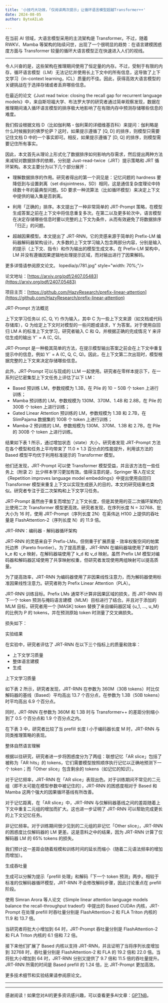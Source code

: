 ```yaml
---
title: '小技巧大功效，「仅阅读两次提示」让循环语言模型超越Transformer++'
date: 2024-08-05
author: ByteAILab

---
```


在当前 AI 领域，大语言模型采用的主流架构是 Transformer。不过，随着 RWKV、Mamba 等架构的陆续问世，出现了一个很明显的趋势：在语言建模困惑度方面与 Transformer 较量的循环大语言模型正在快速进入人们的视线。

---
令人兴奋的是，这些架构在推理期间使用了恒定量的内存。不过，受制于有限的内存，循环语言模型（LM）无法记忆并使用长上下文中的所有信息，这导致了上下文学习（in-context learning，ICL）质量的不佳。因此，获得高效大语言模型的关键挑战在于选择存储或者丢弃哪些信息。

在最近的论文《Just read twice: closing the recall gap for recurrent language models》中，来自斯坦福大学、布法罗大学的研究者通过简单观察发现，数据在推理期间涌入循环语言模型的排序极大地影响了在有限内存中预测存储哪些信息的难度。

我们假设根据文档 D（比如伽利略・伽利莱的详细维基百科）来提问：伽利略是什么时候搬到的佛罗伦萨？这时，如果提示遵循了 [Q, D] 的排序，则模型只需要记住文档 D 中的一个事实即可。相反，如果提示遵循了 [D, Q] 的排序，则模型需要记住所有事实。

因此，本文首先从理论上形式化了数据排序如何影响内存需求，然后提出两种方法来减轻对数据排序的依赖，分别是 Just-read-twice（JRT）提示策略和 JRT 循环架构。本文主要分为以下几个部分展开：

- 理解数据排序的作用。研究者得出的第一个洞见是：记忆问题的 hardness 要降低到与设置剥离（set disjointness，SD）相同，这是通信复杂度理论中持续数十年的最典型问题。SD 要求一种流算法（比如循环模型）来决定上下文中提供的输入集是否剥离。

- 利用「正确的」排序。本文提出了一种非常简单的 JRT-Prompt 策略，在模型生成答案之前在上下文中将信息重复多次。在第二以及更多轮次中，语言模型在决定存储哪些信息时要以完整的上下文为条件，从而有效避免了将数据排序「归正」的问题。

- 超越因果模型。本文提出了 JRT-RNN，它的灵感来源于简单的 Prefix-LM 编码器解码器架构设计。大多数的上下文学习输入包含两部分内容，分别是输入的提示（上下文、指令）和作为输出的模型生成文本。在 Prefix-LM 架构中，LM 并没有遵循因果逻辑地处理提示区域，而对输出进行了因果解码。

更多详情请参阅原文论文。
lopedia/p/781.jpg" style="width: 70%;"/>

论文地址：[https://arxiv.org/pdf/2407.05483](https://arxiv.org/pdf/2407.05483)

项目主页：[https://github.com/HazyResearch/prefix-linear-attention](https://github.com/HazyResearch/prefix-linear-attention)

JRT-Prompt 方法概览

上下文学习任务以 (C, Q, Y) 作为输入，其中 C 为一些上下文来源（如文档或代码存储库），Q 为给定上下文时对模型的一些问题或请求，Y 为答案。对于使用自回归 LM A 的标准上下文学习，研究者输入 C 和 Q，并根据正确的完成情况 Y 来评估生成的输出 Yˆ = A (C, Q)。

JRT-Prompt 是一种极其简单的方法，在提示模型输出答案之前会在上下文中重复提示中的信息，例如 Yˆ = A (C, Q, C, Q)。因此，在上下文第二次出现时，模型根据完整的上下文来决定存储哪些信息。

此外，JRT-Prompt 可以与现成的 LLM 一起使用。研究者在零样本提示下，在一系列记忆密集型上下文任务上评估了以下 LM：

- Based 预训练 LM，参数规模为 1.3B，在 Pile 的 10 − 50B 个 token 上进行训练；
- Mamba 预训练的 LM，参数规模为 130M、370M、1.4B 和 2.8B，在 Pile 的 300B 个 token 上进行训练；
- Gated Linear Attention 预训练的 LM，参数规模为 1.3B 和 2.7B，在 SlimPajama 数据集的 100B 个 token 上进行训练；
- Mamba-2 预训练的 LM，参数规模为 130M、370M、1.3B 和 2.7B，在 Pile 的 300B 个 token 上进行训练。

结果如下表 1 所示，通过增加状态（state）大小，研究者发现 JRT-Prompt 方法在各个模型和任务上平均带来了 11.0 ± 1.3 百分点的性能提升，利用该方法的 Based 模型平均优于利用标准提示的 Transformer 模型。

他们还发现，JRT-Prompt 可以使 Transformer 模型受益，并且该方法在一些任务上（附录 2）比少样本学习更加有效。值得注意的是，Springer 等人在论文《Repetition improves language model embeddings》中提出使用自回归 Transformer 模型来重复上下文以实现生成嵌入的目的，本文的研究结果也类似。研究者专注于亚二次架构和上下文学习任务。

JRT-Prompt 虽然由于重复而增加了上下文长度，但是其使用的亚二次循环架构仍比使用二次 Transformer 模型更高效。研究者发现，在序列长度 N = 32768、批大小为 16 时，使用 JRT-Prompt（序列长度 2N）在英伟达 H100 上提供的吞吐量是 FlashAttention-2（序列长度 N）的 11.9 倍。

JRT-RNN：编码器 - 解码器循环架构

JRT-RNN 的灵感来自于 Prefix-LMs，但侧重于扩展质量 - 效率权衡空间的帕累托边界（Pareto frontier）。为了提高质量，JRT-RNN 在编码器端使用了单独的 k_e 和 v_e 映射，在解码器端使用了 k_d 和 v_d 映射。虽然 Prefix LM 模型对编码器和解码器区域使用了共享映射权重，但研究者发现使用两组映射可以提高质量。
  
为了提高效率，JRT-RNN 为编码器使用了非因果线性注意力，而为解码器使用标准因果线性注意力。研究者称为 Prefix Linear Attention（PLA）。

JRT-RNN 训练目标。Prefix LMs 通常不计算非因果区域的损失，而 JRT-RNN 将下一个 token 预测与掩码语言建模（MLM）目标进行了结合。并且对于添加的 MLM 目标，研究者用一个 [MASK] token 替换了来自编码器区域 {u_1, ..., u_M} 的比例为 P 的 tokens，并在预测原始 token 时测量了交叉熵损失。

损失如下：

实验结果

在实验中，研究者评估了 JRT-RNN 在以下三个指标上的质量和效率：

- 上下文学习质量
- 整体语言建模
- 生成

上下文学习质量

如下表 2 所示，研究者发现，JRT-RNN 在参数为 360M（30B tokens）时比仅解码器的基线（Based）平均高出 13.7 个百分点，在参数为 1.3B（50B tokens）时平均高出 6.9 个百分点。

同时，JRT-RNN 在参数为 360M 和 1.3B 时与 Transformer++ 的差距分别缩小到了 0.5 个百分点和 1.9 个百分点之内。

在下表 3 中，研究者比较了当 prefill 长度 l 小于编码器长度 M 时，JRT-RNN 与同类推理策略的表现。

整体自然语言理解

根据以往研究，研究者进一步将困惑度分为了两组：联想记忆「AR slice」包括了被称为「AR hits」的 tokens，它们需要模型按照顺序执行记忆以正确地预测下一个 token；而「Other slice」包含剩余的 tokens（如记忆的知识）。

对于记忆频率，JRT-RNN 在「AR slice」表现出色。对于训练期间不常见的二元组（即不太可能在模型参数中被记住的），JRT-RNN 的困惑度相对于 Based 和 Mamba 这两个强大的因果循环基线有所改善。

对于记忆距离，在「AR slice」中，JRT-RNN 与仅解码器基线之间的差距随着上下文中重复二元组的增加而扩大。这也进一步证明了 JRT-RNN 可以帮助完成更长的上下文记忆任务。

非记忆频率。对于训练期间很少见到的二元组的非记忆「Other slice」，JRT-RNN 的困惑度比仅解码器的 LM 更差。这是意料之中的结果，因为 JRT-RNN 计算了仅解码器 LM 的 65% tokens 的损失。

我们预计这一差距会随着规模和训练时间的延长而缩小（随着二元语法频率的增加而增加）。

生成吞吐量

生成可以分解为提示「prefill 处理」和解码「下一个 token 预测」两步。相较于标准的仅解码器循环模型，JRT-RNN 不会修改解码步骤，因此讨论重点在 prefill 阶段。

使用 Simran Arora 等人论文《Simple linear attention language models balance the recall-throughput tradeof》中提出的 Based CUDAn 内核，JRT-Prompt 在处理 prefill 时吞吐量分别是 FlashAttention-2 和 FLA Triton 内核的 11.9 和 13.7 倍。

当研究者将批大小增加到 64 时，JRT-Prompt 吞吐量分别是 FlashAttention-2 和 FLA Triton 内核的 6.1 倍和 7.2 倍。

接下来他们扩展了 Based 内核以支持 JRT-RNN，并且证明了当将序列长度增加到 32768 时，吞吐量分别是 FlashAttention-2 和 FLA 的 19.2 倍和 22.0 倍。当将批大小增加到 64 时，JRT-RNN 分别又提供了 9.7 倍和 11.5 倍的吞吐量提升。JRT-RNN 所需的时间是 Based prefill 的 1.24 倍，比 JRT-Prompt 更加高效。

更多技术细节和实验结果请参阅原论文。

---
---
感谢阅读！如果您对AI的更多资讯感兴趣，可以查看更多AI文章：[GPTNB](https://gptnb.com)。